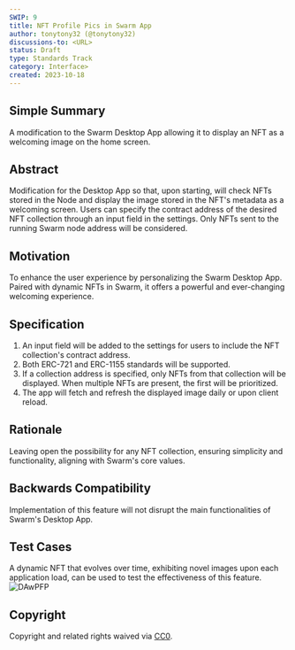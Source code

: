 ```yaml
---
SWIP: 9
title: NFT Profile Pics in Swarm App
author: tonytony32 (@tonytony32)
discussions-to: <URL>
status: Draft
type: Standards Track
category: Interface>
created: 2023-10-18
---
```


<!--You can leave these HTML comments in your merged SWIP and delete the visible duplicate text guides, they will not appear and may be helpful to refer to if you edit it again. This is the suggested template for new SWIPs. Note that a SWIP number will be assigned by an editor. When opening a pull request to submit your SWIP, please use an abbreviated title in the filename, `SWIP-draft_title_abbrev.md`. The title should be 44 characters or less.-->

## Simple Summary
A modification to the Swarm Desktop App allowing it to display an NFT as a welcoming image on the home screen.

## Abstract
Modification for the Desktop App so that, upon starting, will check NFTs stored in the Node and display the image stored in the NFT's metadata as a welcoming screen. Users can specify the contract address of the desired NFT collection through an input field in the settings. Only NFTs sent to the running Swarm node address will be considered.

## Motivation
To enhance the user experience by personalizing the Swarm Desktop App. Paired with dynamic NFTs in Swarm, it offers a powerful and ever-changing welcoming experience.

## Specification
1. An input field will be added to the settings for users to include the NFT collection's contract address.
2. Both ERC-721 and ERC-1155 standards will be supported.
3. If a collection address is specified, only NFTs from that collection will be displayed. When multiple NFTs are present, the first will be prioritized.
4. The app will fetch and refresh the displayed image daily or upon client reload.

## Rationale
Leaving open the possibility for any NFT collection, ensuring simplicity and functionality, aligning with Swarm's core values.

## Backwards Compatibility
Implementation of this feature will not disrupt the main functionalities of Swarm's Desktop App.

## Test Cases
A dynamic NFT that evolves over time, exhibiting novel images upon each application load, can be used to test the effectiveness of this feature.
![DAwPFP](https://github.com/tonytony32/SWIPs/assets/46597871/712cbd13-ddd7-4f94-8238-f6a41e104daa)

## Copyright
Copyright and related rights waived via [CC0](https://creativecommons.org/publicdomain/zero/1.0/).
